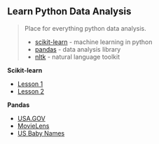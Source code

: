 ## Learn Python Data Analysis

>Place for everything python data analysis.
>- [scikit-learn](http://scikit-learn.org/stable/install.html) - machine learning in python
>- [pandas](http://pandas.pydata.org/getpandas.html) - data analysis library
>- [nltk](http://www.nltk.org/install.html) - natural language toolkit

**Scikit-learn**

* [Lesson 1](http://nbviewer.ipython.org/urls/github.com/RCFans/python-data-learn/raw/master/Machine%20Learning%20-%201.ipynb)
* [Lesson 2](http://nbviewer.ipython.org/urls/github.com/RCFans/python-data-learn/raw/master/Machine%20Learning%20-%202.ipynb)

**Pandas**

* [USA.GOV](http://nbviewer.ipython.org/urls/github.com/RCFans/python-data-learn/raw/master/Python%20for%20Data%20Analytics%20-%2001%20USA.GOV.ipynb)
* [MovieLens](http://nbviewer.ipython.org/urls/github.com/RCFans/python-data-learn/raw/master/Python%20for%20Data%20Analytics%20-%2002%20MovieLens.ipynb)
* [US Baby Names](http://nbviewer.ipython.org/urls/github.com/RCFans/python-data-learn/raw/master/Python%20for%20Data%20Analytics%20-%2003%20US%20Baby%20Names.ipynb)
